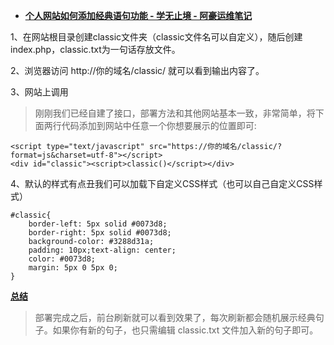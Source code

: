 - [**个人网站如何添加经典语句功能 - 学无止境 - 阿豪运维笔记**](https://www.ahaoyw.com/article/661.html)

1、在网站根目录创建classic文件夹（classic文件名可以自定义），随后创建index.php，classic.txt为一句话存放文件。

2、浏览器访问 http://你的域名/classic/ 就可以看到输出内容了。

3、网站上调用

> 刚刚我们已经自建了接口，部署方法和其他网站基本一致，非常简单，将下面两行代码添加到网站中任意一个你想要展示的位置即可:

```
<script type="text/javascript" src="https://你的域名/classic/?format=js&charset=utf-8"></script>
<div id="classic"><script>classic()</script></div>
```

4、默认的样式有点丑我们可以加载下自定义CSS样式（也可以自己自定义CSS样式）

```
#classic{
    border-left: 5px solid #0073d8;
    border-right: 5px solid #0073d8;
    background-color: #3288d31a;
    padding: 10px;text-align: center;
    color: #0073d8;
    margin: 5px 0 5px 0;
}
```

[**总结**](https://www.ahaoyw.com/article/661.html)

> 部署完成之后，前台刷新就可以看到效果了，每次刷新都会随机展示经典句子。如果你有新的句子，也只需编辑 classic.txt 文件加入新的句子即可。
